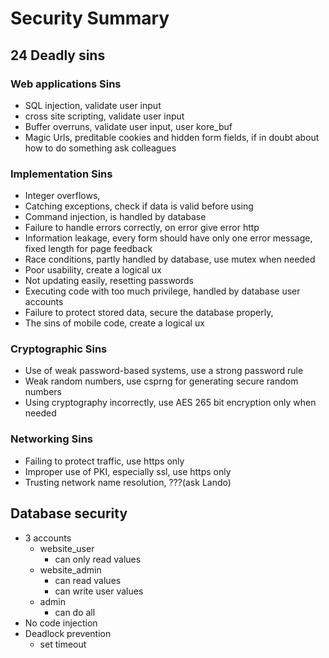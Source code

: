 # Security Summary

## 24 Deadly sins

### Web applications Sins
- SQL injection, validate user input
- cross site scripting, validate user input 
- Buffer overruns, validate user input, user kore_buf
- Magic Urls, preditable cookies and hidden form fields, if in doubt about how to do something ask colleagues

### Implementation Sins
- Integer overflows, 
- Catching exceptions, check if data is valid before using
- Command injection, is handled by database
- Failure to handle errors correctly, on error give error http
- Information leakage, every form should have only one error message, fixed length for page feedback
- Race conditions, partly handled by database, use mutex when needed
- Poor usability, create a logical ux
- Not updating easily, resetting passwords
- Executing code with too much privilege, handled by database user accounts
- Failure to protect stored data, secure the database properly, 
- The sins of mobile code, create a logical ux

### Cryptographic Sins
- Use of weak password-based systems, use a strong password rule
- Weak random numbers, use csprng for generating secure random numbers
- Using cryptography incorrectly, use AES 265 bit encryption only when needed

### Networking Sins
- Failing to protect traffic, use https only
- Improper use of PKI, especially ssl, use https only
- Trusting network name resolution, ???(ask Lando)


## Database security
- 3 accounts
    - website_user
        - can only read values
    - website_admin
        - can read values
        - can write user values
    - admin
        - can do all
- No code injection
- Deadlock prevention
    - set timeout

